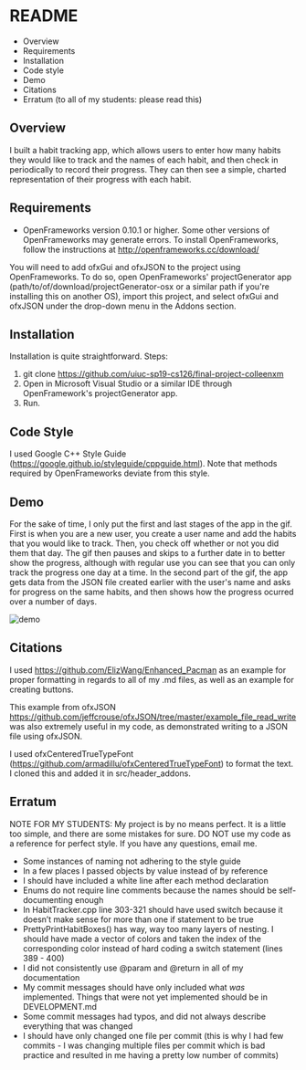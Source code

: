 # README

 * Overview 
 * Requirements
 * Installation
 * Code style
 * Demo
 * Citations
 * Erratum (to all of my students: please read this)

## Overview 
I built a habit tracking app, which allows users to enter how many habits they would like to track and the names of each habit, and then check in periodically to record their progress. They can then see a simple, charted representation of their progress with each habit. 

## Requirements
* OpenFrameworks version 0.10.1 or higher. Some other versions of OpenFrameworks may generate errors. To install OpenFrameworks, follow the instructions at http://openframeworks.cc/download/ 

You will need to add ofxGui and ofxJSON to the project using OpenFrameworks. To do so, open OpenFrameworks' projectGenerator app (path/to/of/download/projectGenerator-osx or a similar path if you're installing this on another OS), import this project, and select ofxGui and ofxJSON under the drop-down menu in the Addons section.

## Installation
Installation is quite straightforward.
Steps:
1. git clone https://github.com/uiuc-sp19-cs126/final-project-colleenxm
2. Open in Microsoft Visual Studio or a similar IDE through OpenFramework's projectGenerator app.
3. Run.

## Code Style
I used  Google C++ Style Guide (https://google.github.io/styleguide/cppguide.html). Note that methods required by OpenFrameworks deviate from this style.

## Demo
For the sake of time, I only put the first and last stages of the app in the gif. First is when you are a new user, you create a user name and add the habits that you would like to track. Then, you check off whether or not you did them that day. The gif then pauses and skips to a further date in to better show the progress, although with regular use you can see that you can only track the progress one day at a time. In the second part of the gif, the app gets data from the JSON file created earlier with the user's name and asks for progress on the same habits, and then shows how the progress ocurred over a number of days. 

![demo](https://user-images.githubusercontent.com/42981164/57056118-f1753d80-6c65-11e9-83e4-1ae693d35083.gif)

## Citations
I used https://github.com/ElizWang/Enhanced_Pacman as an example for proper formatting in regards to all of my .md files, as well as an example for creating buttons. 

This example from ofxJSON https://github.com/jeffcrouse/ofxJSON/tree/master/example_file_read_write was also extremely useful in my code, as demonstrated writing to a JSON file using ofxJSON. 

I used ofxCenteredTrueTypeFont (https://github.com/armadillu/ofxCenteredTrueTypeFont) to format the text. I cloned this and added it in src/header_addons. 

## Erratum
NOTE FOR MY STUDENTS: My project is by no means perfect. It is a little too simple, and there are some mistakes for sure. DO NOT use my code as a reference for perfect style. If you have any questions, email me.
* Some instances of naming not adhering to the style guide 
* In a few places I passed objects by value instead of by reference
* I should have included a white line after each method declaration
* Enums do not require line comments because the names should be self-documenting enough
* In HabitTracker.cpp line 303-321 should have used switch because it doesn’t make sense for more than one if statement to be true
* PrettyPrintHabitBoxes() has way, way too many layers of nesting. I should have made a vector of colors and taken the index of the corresponding color instead of hard coding a switch statement (lines 389 - 400) 
* I did not consistently use @param and @return in all of my documentation
* My commit messages should have only included what *was* implemented. Things that were not yet implemented should be in DEVELOPMENT.md
* Some commit messages had typos, and did not always describe everything that was changed
* I should have only changed one file per commit (this is why I had few commits - I was changing multiple files per commit which is bad practice and resulted in me having a pretty low number of commits) 
